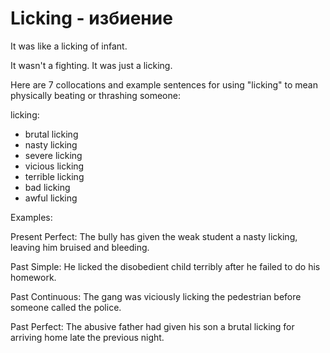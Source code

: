 # Licking - избиение

It was like a licking of infant.

It wasn't a fighting. It was just a licking.

Here are 7 collocations and example sentences for using "licking" to mean physically beating or thrashing someone:

licking:

- brutal licking
- nasty licking
- severe licking 
- vicious licking
- terrible licking
- bad licking
- awful licking

Examples:

Present Perfect:
The bully has given the weak student a nasty licking, leaving him bruised and bleeding.  

Past Simple:
He licked the disobedient child terribly after he failed to do his homework.

Past Continuous: 
The gang was viciously licking the pedestrian before someone called the police.

Past Perfect:
The abusive father had given his son a brutal licking for arriving home late the previous night.
